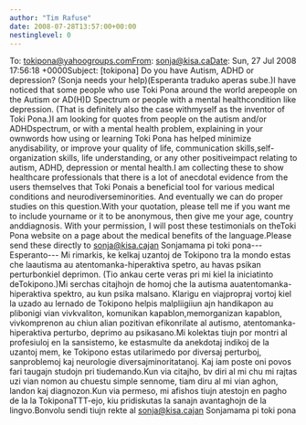 ```yaml
---
author: "Tim Rafuse"
date: 2008-07-28T13:57:00+00:00
nestinglevel: 0
---
```

To: [tokipona@yahoogroups.comFrom](mailto://tokipona@yahoogroups.comFrom): [sonja@kisa.caDate](mailto://sonja@kisa.caDate): Sun, 27 Jul 2008 17:56:18 +0000Subject: \[tokipona\] Do you have Autism, ADHD or depression? (Sonja needs your help)(Esperanta traduko aperas sube.)I have noticed that some people who use Toki Pona around the world arepeople on the Autism or AD(H)D Spectrum or people with a mental healthcondition like depression. (That is definitely also the case withmyself as the inventor of Toki Pona.)I am looking for quotes from people on the autism and/or ADHDspectrum, or with a mental health problem, explaining in your ownwords how using or learning Toki Pona has helped minimize anydisability, or improve your quality of life, communication skills,self-organization skills, life understanding, or any other positiveimpact relating to autism, ADHD, depression or mental health.I am collecting these to show healthcare professionals that there is a lot of anecdotal evidence from the users themselves that Toki Ponais a beneficial tool for various medical conditions and neurodiverseminorities. And eventually we can do proper studies on this question.With your quotation, please tell me if you want me to include yourname or it to be anonymous, then give me your age, country anddiagnosis. With your permission, I will post these testimonials on theToki Pona website on a page about the medical benefits of the language.Please send these directly to [sonja@kisa.cajan](mailto://sonja@kisa.cajan) Sonjamama pi toki pona---
Esperanto---
Mi rimarkis, ke kelkaj uzantoj de Tokipono tra la mondo estas che laautisma au atentomanka-hiperaktiva spetro, au havas psikan perturbonkiel deprimon. (Tio ankau certe veras pri mi kiel la iniciatinto deTokipono.)Mi serchas citajhojn de homoj che la autisma auatentomanka-hiperaktiva spektro, au kun psika malsano. Klarigu en viajpropraj vortoj kiel la uzado au lernado de Tokipono helpis malpliigiiun ajn handikapon au plibonigi vian vivkvaliton, komunikan kapablon,memorganizan kapablon, vivkomprenon au chiun alian pozitivan efikonrilate al autismo, atentomanka-hiperaktiva perturbo, deprimo au psikasano.Mi kolektas tiujn por montri al profesiuloj en la sansistemo, ke estasmulte da anekdotaj indikoj de la uzantoj mem, ke Tokipono estas utilarimedo por diversaj perturboj, sanproblemoj kaj neurologie diversajminoritatanoj. Kaj iam poste oni povos fari taugajn studojn pri tiudemando.Kun via citajho, bv diri al mi chu mi rajtas uzi vian nomon au chuestu simple sennome, tiam diru al mi vian aghon, landon kaj diagnozon.Kun via permeso, mi afishos tiujn atestojn en pagho de la la TokiponaTTT-ejo, kiu pridiskutas la sanajn avantaghojn de la lingvo.Bonvolu sendi tiujn rekte al [sonja@kisa.cajan](mailto://sonja@kisa.cajan) Sonjamama pi toki pona